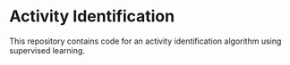 # Activity Identification

This repository contains code for an activity identification algorithm using supervised learning.
